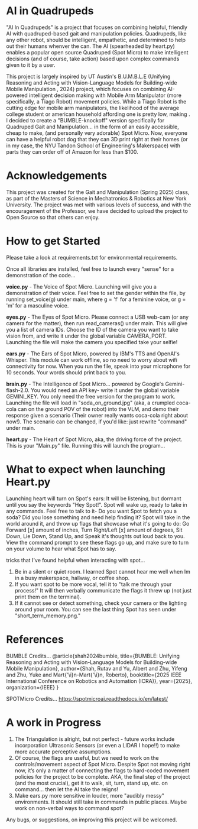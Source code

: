 # AI in Quadrupeds

"AI In Quadrupeds" is a project that focuses on combining helpful, friendly AI with quadruped-based gait and manipulation policies. Quadrupeds, like any other robot, should be intelligent, empathetic, and determined to help out their humans whenver the can. The AI (spearheaded by heart.py) enables a popular open source Quadruped (Spot Micro) to make intelligent decisions (and of course, take action) based upon complex commands given to it by a user.

This project is largely inspired by UT Austin's B.U.M.B.L.E (Unifying Reasoning and Acting with Vision-Language Models for Building-wide Mobile Manipulation
, 2024) project, which focuses on combining AI-powered intelligent decision making with Mobile Arm Manipulator (more specifically, a Tiago Robot) movement policies. While a Tiago Robot is the cutting edge for mobile arm manipulators, the likelihood of the average college student or american household affording one is pretty low, making . I decided to create a "BUMBLE-knockoff" version specifically for Quadruped Gait and Manipulation... in the form of an easily accessible, cheap to make, (and personally very adorable) Spot Micro. Now, everyone can have a helpful robot dog that they can 3D print right at their homes (or in my case, the NYU Tandon School of Engineering's Makerspace) with parts they can order off of Amazon for less than $100. 


# Acknowledgements

This project was created for the Gait and Manipulation (Spring 2025) class, as part of the Masters of Science in Mechatronics & Robotics at New York University. The project was met with various levels of success, and with the encouragement of the Professor, we have decided to upload the project to Open Source so that others can enjoy.

# How to get Started

Please take a look at requirements.txt for environmental requirements.

Once all libraries are installed, feel free to launch every "sense" for a demonstration of the code...

**voice.py** - The Voice of Spot Micro. Launching will give you a demonstration of their voice. Feel free to set the gender within the file, by running set_voice(g) under main, where g = 'f' for a feminine voice, or g = 'm' for a masculine voice. 

**eyes.py** - The Eyes of Spot Micro. Please connect a USB web-cam (or any camera for the matter), then run read_cameras() under main. This will give you a list of camera IDs. Choose the ID of the camera you want to take vision from, and write it under the global variable CAMERA_PORT. Launching the file will make the camera you specified take your selfie!

**ears.py** - The Ears of Spot Micro, powered by IBM's TTS and OpenAI's Whisper. This module can work offline, so no need to worry about wifi connectivity for now. When you run the file, speak into your microphone for 10 seconds. Your words should print back to you.

**brain.py** - The Intelligence of Spot Micro... powered by Google's Gemini-flash-2.0. You would need an API key- write it under the global variable GEMINI_KEY. You only need the free version for the program to work. Launching the file will load in "soda_on_ground.jpg" (aka, a crumpled coca-cola can on the ground POV of the robot) into the VLM, and demo their response given a scenario (Their owner really wants coca-cola right about now!). The scenario can be changed, if you'd like: just rewrite "command" under main.

**heart.py** - The Heart of Spot Micro, aka, the driving force of the project. This is your "Main.py" file. Running this will launch the program...

# What to expect when launching Heart.py

Launching heart will turn on Spot's ears: It will be listening, but dormant until you say the keywords "Hey Spot!". Spot will wake up, ready to take in any commands. Feel free to talk to it- Do you want Spot to fetch you a soda? Did you lose something and need help finding it? Spot will take in the world around it, and throw up flags that showcase what it's going to do: Go Forward [x] amount of inches, Turn Right/Left [x] amount of degrees, Sit Down, Lie Down, Stand Up, and Speak it's thoughts out loud back to you. View the command prompt to see these flags go up, and make sure to turn on your volume to hear what Spot has to say.

tricks that I've found helpful when interacting with spot...
1) Be in a silent or quiet room. I learned Spot cannot hear me well when Im in a busy makerspace, hallway, or coffee shop.
2) If you want spot to be more vocal, tell it to "talk me through your process!" It will then verbally communicate the flags it threw up (not just print them on the terminal).
3) If it cannot see or detect something, check your camera or the lighting around your room. You can see the last thing Spot has seen under "short_term_memory.png." 

# References

BUMBLE Credits...
@article{shah2024bumble,
   title={BUMBLE: Unifying Reasoning and Acting with Vision-Language Models for Building-wide Mobile Manipulation},
   author={Shah, Rutav and Yu, Albert and Zhu, Yifeng and Zhu, Yuke and Mart{\'\i}n-Mart{\'\i}n, Roberto},
   booktitle={2025 IEEE International Conference on Robotics and Automation (ICRA)},
   year={2025},
   organization={IEEE}
}

SPOTMicro Credits...
https://spotmicroai.readthedocs.io/en/latest/

# A work in Progress

1) The Triangulation is alright, but not perfect - future works include incorporation Ultrasonic Sensors (or even a LIDAR I hope!!) to make more accurate perceptive assumptions.
2) Of course, the flags are useful, but we need to work on the controls/movement aspect of Spot Micro. Despite Spot not moving right now, it’s only a matter of connecting the flags to hard-coded movement policies for the project to be complete. AKA, the final step of the project (and the most crucial), get it to walk, sit, turn, stand up, etc. on command… then let the AI take the reigns!
3) Make ears.py more sensitive in louder, more "audibly messy" environments. It should still take in commands in public places. Maybe work on non-verbal ways to command spot?

Any bugs, or suggestions, on improving this project will be welcomed.



 

